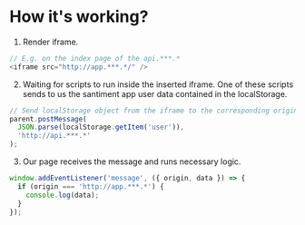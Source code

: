 # How it's working?

1. Render iframe.

```javascript
// E.g. on the index page of the api.***.*
<iframe src="http://app.***.*/" />
```

2. Waiting for scripts to run inside the inserted iframe. One of these scripts sends to us the santiment app user data contained in the localStorage.

```javascript
// Send localStorage object from the iframe to the corresponding origin (api.***.*).
parent.postMessage(
  JSON.parse(localStorage.getItem('user')),
  'http://api.***.*'
);
```

3. Our page receives the message and runs necessary logic.

```javascript
window.addEventListener('message', ({ origin, data }) => {
  if (origin === 'http://app.***.*') {
    console.log(data);
  }
});
```
